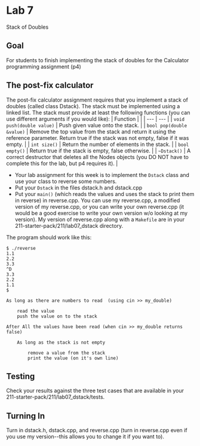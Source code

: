 # Lab 7

Stack of Doubles

## Goal

For students to finish implementing the stack of doubles for the Calculator programming assignment (p4)

## The post-fix calculator

The post-fix calculator assignment requires that you implement a stack of doubles (called class Dstack). The stack must be implemented using a linked list. The stack must provide at least the following functions (you can use different arguments if you would like):
| Function |  |
| --- | --- |
| `void push(double value)` | Push given value onto the stack. |
| `bool pop(double &value)` | Remove the top value from the stack and return it using the reference parameter. Return true if the stack was not empty, false if it was empty. |
| `int size()` | Return the number of elements in the stack. |
| `bool empty()` | Return true if the stack is empty, false otherwise. |
| `~Dstack()` | A correct destructor that deletes all the Nodes objects (you DO NOT have to complete this for the lab, but p4 requires it). |

* Your lab assignment for this week is to implement the `Dstack` class and use your class to reverse some numbers.
* Put your `Dstack` in the files dstack.h and dstack.cpp
* Put your `main()` (which reads the values and uses the stack to print them in reverse) in reverse.cpp. You can use my reverse.cpp, a modified version of my reverse.cpp, or you can write your own reverse.cpp (it would be a good exercise to write your own version w/o looking at my version). My version of reverse.cpp along with a `Makefile` are in your 211-starter-pack/211/lab07_dstack directory.<br>

The program should work like this:
```
$ ./reverse
1.1
2.2
3.3
^D
3.3
2.2
1.1
$
```

```
As long as there are numbers to read  (using cin >> my_double)

    read the value
    push the value on to the stack

After All the values have been read (when cin >> my_double returns false)

    As long as the stack is not empty

        remove a value from the stack
        print the value (on it's own line)
```

## Testing

Check your results against the three test cases that are available in your 211-starter-pack/211/lab07_dstack/tests.

## Turning In

Turn in dstack.h, dstack.cpp, and reverse.cpp (turn in reverse.cpp even if you use my version--this allows you to change it if you want to). 
